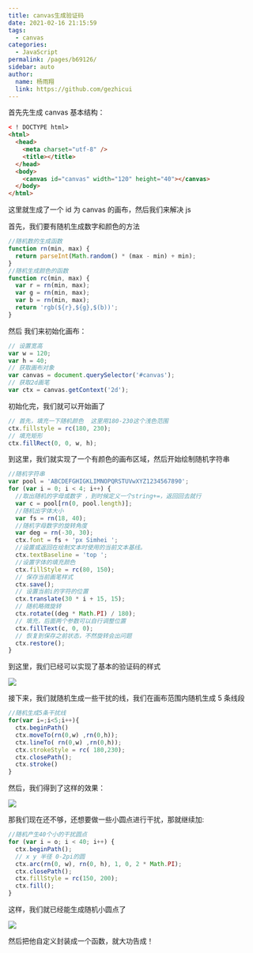```yaml
---
title: canvas生成验证码
date: 2021-02-16 21:15:59
tags:
  - canvas
categories:
  - JavaScript
permalink: /pages/b69126/
sidebar: auto
author:
  name: 杨雨翔
  link: https://github.com/gezhicui
---
```


首先先生成 canvas 基本结构：

```html
< ! DOCTYPE html>
<html>
  <head>
    <meta charset="utf-8" />
    <title></title>
  </head>
  <body>
    <canvas id="canvas" width="120" height="40"></canvas>
  </body>
</html>
```

这里就生成了一个 id 为 canvas 的画布，然后我们来解决 js

首先，我们要有随机生成数字和颜色的方法

```js
//随机数的生成函数
function rn(min, max) {
  return parseInt(Math.random() * (max - min) + min);
}
//随机生成颜色的函数
function rc(min, max) {
  var r = rn(min, max);
  var g = rn(min, max);
  var b = rn(min, max);
  return 'rgb(${r},${g},$(b))';
}
```

然后 我们来初始化画布：

```js
// 设置宽高
var w = 120;
var h = 40;
// 获取画布对象
var canvas = document.querySelector('#canvas');
// 获取2d画笔
var ctx = canvas.getContext('2d');
```

初始化完，我们就可以开始画了

```js
// 首先，填充一下随机颜色  这里用180-230这个浅色范围
ctx.fillstyle = rc(180, 230);
// 填充矩形
ctx.fillRect(0, 0, w, h);
```

到这里，我们就实现了一个有颜色的画布区域，然后开始绘制随机字符串

```js
//随机字符串
var pool = 'ABCDEFGHIGKLIMNOPQRSTUVwXYZ1234567890';
for (var i = 0; i < 4; i++) {
  //取出随机的字母或数字 ，到时候定义一个string+=，返回回去就行
  var c = pool[rn(0, pool.length)];
  //随机出字体大小
  var fs = rn(18, 40);
  //随机字母数字的旋转角度
  var deg = rn(-30, 30);
  ctx.font = fs + 'px Simhei ';
  //设置或返回在绘制文本时使用的当前文本基线。
  ctx.textBaseline = 'top ';
  //设置字体的填充颜色
  ctx.fillStyle = rc(80, 150);
  // 保存当前画笔样式
  ctx.save();
  // 设置当前i的字符的位置
  ctx.translate(30 * i + 15, 15);
  // 随机略微旋转
  ctx.rotate((deg * Math.PI) / 180);
  // 填充，后面两个参数可以自行调整位置
  ctx.fillText(c, 0, 0);
  // 恢复到保存之前状态，不然旋转会出问题
  ctx.restore();
}
```

到这里，我们已经可以实现了基本的验证码的样式

![](https://yangblogimg.oss-cn-hangzhou.aliyuncs.com/blogImg/yanzhenma.png)

接下来，我们就随机生成一些干扰的线，我们在画布范围内随机生成 5 条线段

```js
//随机生成5条干扰线
for(var i=;i<5;i++){
  ctx.beginPath()
  ctx.moveTo(rn(0,w) ,rn(0,h));
  ctx.lineTo( rn(0,w) ,rn(0,h));
  ctx.strokeStyle = rc( 180,230);
  ctx.closePath();
  ctx.stroke()
}
```

然后，我们得到了这样的效果：

![](https://yangblogimg.oss-cn-hangzhou.aliyuncs.com/blogImg/ganraoxian.png)

那我们现在还不够，还想要做一些小圆点进行干扰，那就继续加:

```js
//随机产生40个小的干扰圆点
for (var i = o; i < 40; i++) {
  ctx.beginPath();
  // x y 半径 0-2pi的圆
  ctx.arc(rn(0, w), rn(0, h), 1, 0, 2 * Math.PI);
  ctx.closePath();
  ctx.fillStyle = rc(150, 200);
  ctx.fill();
}
```

这样，我们就已经能生成随机小圆点了

![](https://yangblogimg.oss-cn-hangzhou.aliyuncs.com/blogImg/suijixiaoyuandian.png)

然后把他自定义封装成一个函数，就大功告成！

